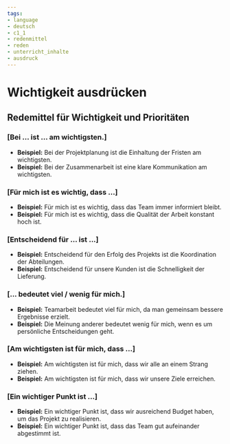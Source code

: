 ```yaml
---
tags:
- language
- deutsch
- c1_1
- redenmittel
- reden
- unterricht_inhalte
- ausdruck
---
```

# Wichtigkeit ausdrücken

## Redemittel für Wichtigkeit und Prioritäten

### [Bei ... ist ... am wichtigsten.]

- __Beispiel:__ Bei der Projektplanung ist die Einhaltung der Fristen am wichtigsten.
- __Beispiel:__ Bei der Zusammenarbeit ist eine klare Kommunikation am wichtigsten.

### [Für mich ist es wichtig, dass ...]

- __Beispiel:__ Für mich ist es wichtig, dass das Team immer informiert bleibt.
- __Beispiel:__ Für mich ist es wichtig, dass die Qualität der Arbeit konstant hoch ist.

### [Entscheidend für ... ist ...]

- __Beispiel:__ Entscheidend für den Erfolg des Projekts ist die Koordination der Abteilungen.
- __Beispiel:__ Entscheidend für unsere Kunden ist die Schnelligkeit der Lieferung.

### [... bedeutet viel / wenig für mich.]

- __Beispiel:__ Teamarbeit bedeutet viel für mich, da man gemeinsam bessere Ergebnisse erzielt.
- __Beispiel:__ Die Meinung anderer bedeutet wenig für mich, wenn es um persönliche Entscheidungen geht.

### [Am wichtigsten ist für mich, dass ...]

- __Beispiel:__ Am wichtigsten ist für mich, dass wir alle an einem Strang ziehen.
- __Beispiel:__ Am wichtigsten ist für mich, dass wir unsere Ziele erreichen.

### [Ein wichtiger Punkt ist ...]

- __Beispiel:__ Ein wichtiger Punkt ist, dass wir ausreichend Budget haben, um das Projekt zu realisieren.
- __Beispiel:__ Ein wichtiger Punkt ist, dass das Team gut aufeinander abgestimmt ist.
